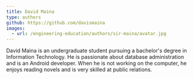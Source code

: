 ```yaml
---
title: David Maina
type: authors
github: https://github.com/davismaina
images:
  - url: /engineering-education/authors/sir-maina/avatar.jpg
---
```

David Maina is an undergraduate student pursuing a bachelor's degree in Information Technology. He is passionate about database administration and is an Android developer. When he is not working on the computer, he enjoys reading novels and is very skilled at public relations.